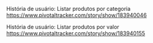 História de usuário: Listar produtos por categoria
https://www.pivotaltracker.com/story/show/183940046

História de usuário: Listar produtos por valor
https://www.pivotaltracker.com/story/show/183940155
